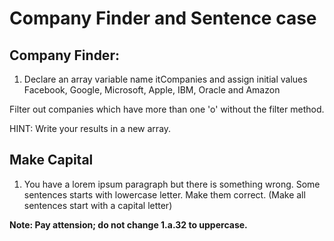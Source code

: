 # Company Finder and Sentence case

## Company Finder:

1. Declare an array variable name itCompanies and assign initial values Facebook, Google, Microsoft, Apple, IBM, Oracle and Amazon

Filter out companies which have more than one 'o' without the filter method.

HINT: Write your results in a new array.

## Make Capital

1. You have a lorem ipsum paragraph but there is something wrong. Some sentences starts with lowercase letter. Make them correct. (Make all sentences start with a capital letter)

**Note: Pay attension; do not change 1.a.32 to uppercase.**
